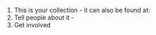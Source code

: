 1. This is your collection - it can also be found at:
2. Tell people about it - 
3. Get involved
<!--stackedit_data:
eyJoaXN0b3J5IjpbMTU0ODAyMjQ0MF19
-->